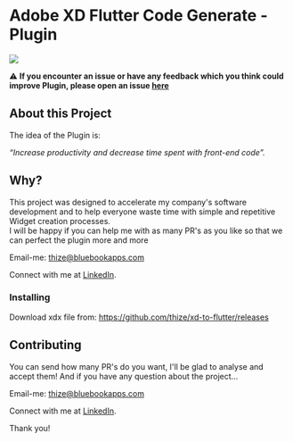 # Adobe XD Flutter Code Generate - Plugin
<a href="https://github.com/thize/xd-to-flutter/releases"><img src="https://img.shields.io/badge/Xd%20to%20Flutter-v3.1.0-blue"/></a>

⚠️ **If you encounter an issue or have any feedback which you think could improve Plugin, please open an issue [here](https://github.com/thize/xd-to-flutter/issues)**

## About this Project

The idea of the Plugin is:

_“Increase productivity and decrease time spent with front-end code”._

## Why?

This project was designed to accelerate my company's software development and to help everyone waste time with simple and repetitive Widget creation processes.\
I will be happy if you can help me with as many PR's as you like so that we can perfect the plugin more and more

Email-me: thize@bluebookapps.com

Connect with me at [LinkedIn](https://linkedin.com/in/giovani-lobato-68aa57131).

### Installing

Download xdx file from: https://github.com/thize/xd-to-flutter/releases

## Contributing

You can send how many PR's do you want, I'll be glad to analyse and accept them! And if you have any question about the project...

Email-me: thize@bluebookapps.com

Connect with me at [LinkedIn](https://linkedin.com/in/giovani-lobato-68aa57131).

Thank you!

